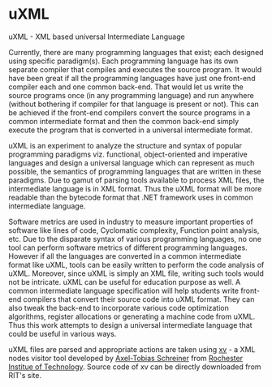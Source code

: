 # uXML
uXML - XML based universal Intermediate Language

Currently, there are many programming languages that exist; each designed using specific paradigm(s). Each programming language has its own separate compiler that compiles and executes the source program. It would have been great if all the programming languages have just one front-end compiler each and one common back-end. That would let us write the source programs once (in any programming language) and run anywhere (without bothering if compiler for that language is present or not). This can be achieved if the front-end compilers convert the source programs in a common intermediate format and then the common back-end simply execute the program that is converted in a universal intermediate format. 

uXML is an experiment to analyze the structure and syntax of popular programming paradigms viz. functional, object-oriented and imperative languages and design a universal language which can represent as much possible, the semantics of programming languages that are written in these paradigms. Due to gamut of parsing tools available to process XML files, the intermediate language is in XML format. Thus the uXML format will be more readable than the bytecode format that .NET framework uses in common intermediate language. 

Software metrics are used in industry to measure important properties of software like lines of code, Cyclomatic complexity, Function point analysis, etc.  Due to the disparate syntax of various programming languages, no one tool can perform software metrics of different programming languages. However if all the languages are converted in a common intermediate format like uXML, tools can be easily written to perform the code analysis of uXML. Moreover, since uXML is simply an XML file, writing such tools would not be intricate. uXML can be useful for education purpose as well. A common intermediate language specification will help students write front-end compilers that convert their source code into uXML format. They can also tweak the back-end to incorporate various code optimization algorithms, register allocations or generating a machine code from uXML. Thus this work attempts to design a universal intermediate language that could be useful in various ways.

uXML files are parsed and appropriate actions are taken using [xv](http://www.cs.rit.edu/~ats/projects/lp2/doc/index.html?xv/package-summary.html) - a XML nodes visitor tool developed by [Axel-Tobias Schreiner](http://www.cs.rit.edu/~ats/) from [Rochester Institue of Technology](http://www.rit.edu). Source code of xv can be directly downloaded from RIT's site.
